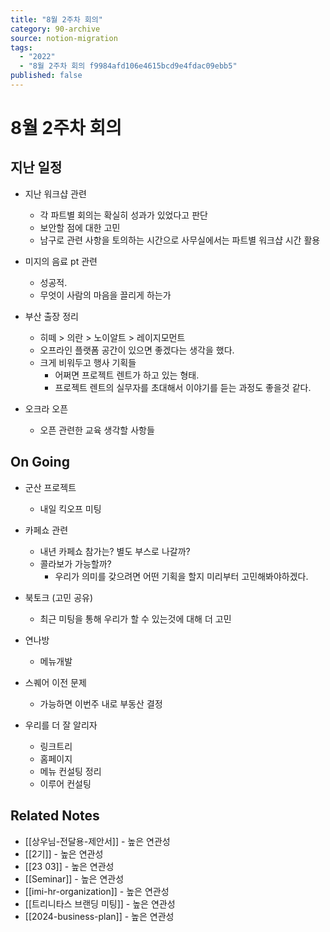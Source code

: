 ```yaml
---
title: "8월 2주차 회의"
category: 90-archive
source: notion-migration
tags:
  - "2022"
  - "8월 2주차 회의 f9984afd106e4615bcd9e4fdac09ebb5"
published: false
---
```


# 8월 2주차 회의

## 지난 일정

* 지난 워크샵 관련
  * 각 파트별 회의는 확실히 성과가 있었다고 판단
  * 보안할 점에 대한 고민
  * 남구로 관련 사항을 토의하는 시간으로 사무실에서는 파트별 워크샵 시간 활용

* 미지의 음료 pt 관련
  * 성공적.
  * 무엇이 사람의 마음을 끌리게 하는가

* 부산 출장 정리
  * 히떼 > 의란 > 노이알트 > 레이지모먼트
  * 오프라인 플랫폼 공간이 있으면 좋겠다는 생각을 했다.
  * 크게 비워두고 행사 기획들
    * 어쩌면 프로젝트 렌트가 하고 있는 형태.
    * 프로젝트 렌트의 실무자를 초대해서 이야기를 듣는 과정도 좋을것 같다.

* 오크라 오픈
  * 오픈 관련한 교육 생각할 사항들

## On Going

* 군산 프로젝트
  * 내일 킥오프 미팅

* 카페쇼 관련
  * 내년 카페쇼 참가는? 별도 부스로 나갈까?
  * 콜라보가 가능할까?
    * 우리가 의미를 갖으려면 어떤 기획을 할지 미리부터 고민해봐야하겠다.

* 북토크 (고민 공유)
  * 최근 미팅을 통해 우리가 할 수 있는것에 대해 더 고민

* 연나방
  * 메뉴개발

* 스퀘어 이전 문제
  * 가능하면 이번주 내로 부동산 결정

* 우리를 더 잘 알리자
  * 링크트리
  * 홈페이지
  * 메뉴 컨설팅 정리
  * 이루어 컨설팅

## Related Notes
- [[상우님-전달용-제안서]] - 높은 연관성
- [[2기]] - 높은 연관성
- [[23 03]] - 높은 연관성
- [[Seminar]] - 높은 연관성
- [[imi-hr-organization]] - 높은 연관성
- [[트리니타스 브랜딩 미팅]] - 높은 연관성
- [[2024-business-plan]] - 높은 연관성
